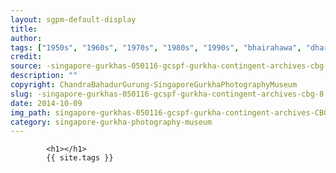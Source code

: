 ```yaml
---
layout: sgpm-default-display
title: 
author: 
tags: ["1950s", "1960s", "1970s", "1980s", "1990s", "bhairahawa", "dharan", "gurkhas", "kathmandu", "nepal", "pokhara", "singapore", "singapore gurkha archive", "singapore gurkha old photographs", "singapore gurkha photography museum", "singapore gurkhas"]
credit: 
source: -singapore-gurkhas-050116-gcspf-gurkha-contingent-archives-cbg-8
description: ""
copyright: ChandraBahadurGurung-SingaporeGurkhaPhotographyMuseum
slug: -singapore-gurkhas-050116-gcspf-gurkha-contingent-archives-cbg-8
date: 2014-10-09
img_path: singapore-gurkhas-050116-gcspf-gurkha-contingent-archives-CBG-8.jpg
category: singapore-gurkha-photography-museum
---
```

	 		

	 		<h1></h1>
	 		{{ site.tags }}
	 		

